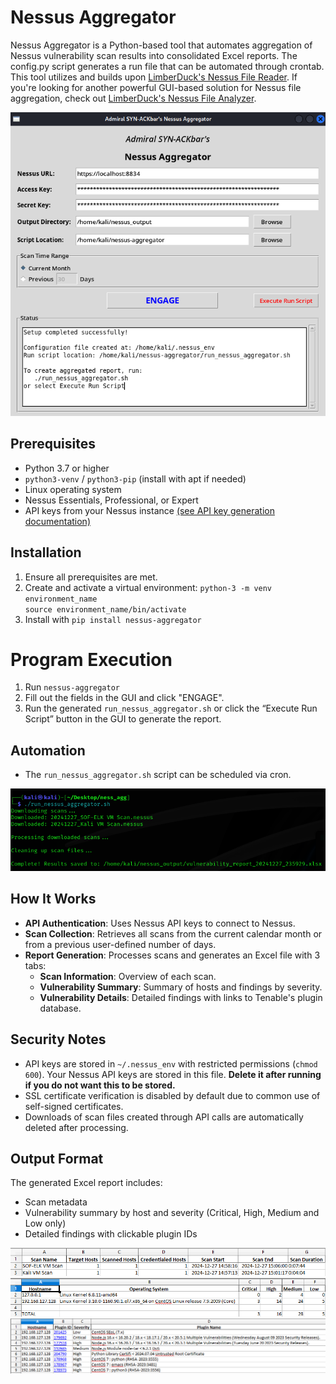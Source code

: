 # Nessus Aggregator

Nessus Aggregator is a Python-based tool that automates aggregation of Nessus vulnerability scan results into consolidated Excel reports. The config.py script generates a run file that can be automated through crontab. This tool utilizes and builds upon [LimberDuck's Nessus File Reader](https://github.com/LimberDuck/nessus-file-reader). If you're looking for another powerful GUI-based solution for Nessus file aggregation, check out [LimberDuck's Nessus File Analyzer](https://github.com/LimberDuck/nessus-file-analyzer).

![Nessus Aggregator Interface](https://github.com/AdmiralSYN-ACKbar/Nessus-Aggregator/blob/main/screenshots/program_execution.png?raw=true)


## Prerequisites

- Python 3.7 or higher
- `python3-venv` / `python3-pip` (install with apt if needed) 
- Linux operating system
- Nessus Essentials, Professional, or Expert
- API keys from your Nessus instance [(see API key generation documentation)](https://docs.tenable.com/nessus/Content/GenerateAnAPIKey.htm)

## Installation

1. Ensure all prerequisites are met.
2. Create and activate a virtual environment: 
`python-3 -m venv environment_name`  
`source environment_name/bin/activate`
3. Install with `pip install nessus-aggregator`

# Program Execution
1. Run `nessus-aggregator` 
2. Fill out the fields in the GUI and click "ENGAGE".
3. Run the generated `run_nessus_aggregator.sh` or click the “Execute Run Script” button in the GUI to generate the report.

## Automation
- The `run_nessus_aggregator.sh` script can be scheduled via cron.

![CLI Output](https://github.com/AdmiralSYN-ACKbar/Nessus-Aggregator/blob/main/screenshots/run_script_output.png?raw=true)


## How It Works

- **API Authentication**: Uses Nessus API keys to connect to Nessus.
- **Scan Collection**: Retrieves all scans from the current calendar month or from a previous user-defined number of days.
- **Report Generation**: Processes scans and generates an Excel file with 3 tabs:
  - **Scan Information**: Overview of each scan.
  - **Vulnerability Summary**: Summary of hosts and findings by severity.
  - **Vulnerability Details**: Detailed findings with links to Tenable's plugin database.
 
## Security Notes

- API keys are stored in `~/.nessus_env` with restricted permissions (`chmod 600`). Your Nessus API keys are stored in this file. **Delete it after running if you do not want this to be stored.**
- SSL certificate verification is disabled by default due to common use of self-signed certificates.
- Downloads of scan files created through API calls are automatically deleted after processing.

## Output Format

The generated Excel report includes:
- Scan metadata
- Vulnerability summary by host and severity (Critical, High, Medium and Low only)
- Detailed findings with clickable plugin IDs

 ![Report Tab 1](https://github.com/AdmiralSYN-ACKbar/Nessus-Aggregator/blob/main/screenshots/report1.png?raw=true)
 ![Report Tab 2](https://github.com/AdmiralSYN-ACKbar/Nessus-Aggregator/blob/main/screenshots/report2.png?raw=true)
 ![Report Tab 3](https://github.com/AdmiralSYN-ACKbar/Nessus-Aggregator/blob/main/screenshots/report3.png?raw=true)

